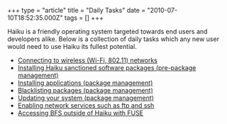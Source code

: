 +++
type = "article"
title = "Daily Tasks"
date = "2010-07-10T18:52:35.000Z"
tags = []
+++

<p>Haiku is a friendly operating system targeted towards end users and developers alike.  Below is a collection of daily tasks which any new user would need to use Haiku its fullest potential.</p>
<ul>
<li><a href='/guides/daily-tasks/wireless'>Connecting to wireless (Wi-Fi, 802.11) networks</a></li>
<li><a href='/guides/daily-tasks/installoptionalpackage'>Installing Haiku sanctioned software packages (pre-package management)</a></li>
<li><a href='/guides/daily-tasks/install-applications'>Installing applications (package management)</a></li>
<li><a href='/guides/daily-tasks/blacklist-packages'>Blacklisting packages (package management)</a></li>
<li><a href='/guides/daily-tasks/updating-system'>Updating your system (package management)</a>
<li><a href='/guides/daily-tasks/netservices'>Enabling network services such as ftp and ssh</a></li>
<li><a href='/guides/daily-tasks/access_bfs_with_fuse'>Accessing BFS outside of Haiku with FUSE</a></li>
</ul>